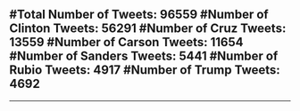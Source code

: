 #Total Number of Tweets: 96559 
#Number of Clinton Tweets: 56291
#Number of Cruz Tweets: 13559
#Number of Carson Tweets: 11654
#Number of Sanders Tweets: 5441
#Number of Rubio Tweets: 4917
#Number of Trump Tweets: 4692
---
---
